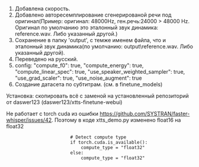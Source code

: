 1. Добавлена скорость.
2. Добавлено авторесемплирование сгенерированой речи под оригинал(Пример: оригинал: 48000Hz, ген.речь:24000 > 48000 Hz. Оригинал по умолчанию это эталонный звук динамика: reference.wav. Либо указанный другой.)
3. Сохранение в папку 'output', с темже именем файла, что и эталонный звук динамика(по умолчанию: output\reference.wav. Либо указанный другой).
4. Переведено на русский.
5. config:
    "compute_f0": true,
    "compute_energy": true,
    "compute_linear_spec": true,
    "use_speaker_weighted_sampler": true,
    "use_grad_scaler": true,
    "use_noise_augment": true
6. Создание датасета по субтитрам. (см. в finetune_models)

Установка: скопировать всё с заменой на установленный репозиторий от daswer123 (daswer123/xtts-finetune-webui)


Не работает с torch cuda из ошибки https://github.com/SYSTRAN/faster-whisper/issues/42. Поэтому в коде xtts_demo.py изменено float16 на float32
```docker
                        # Detect compute type 
                        if torch.cuda.is_available():
                            compute_type = "float32"
                        else:
                            compute_type = "float32"
```
